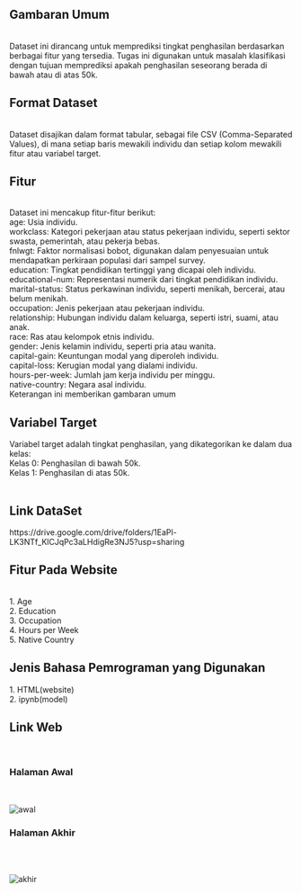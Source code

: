 <h2>Gambaran Umum</h2><br>
Dataset ini dirancang untuk memprediksi tingkat penghasilan berdasarkan berbagai fitur yang tersedia. Tugas ini digunakan untuk masalah klasifikasi dengan tujuan memprediksi apakah penghasilan seseorang berada di bawah atau di atas 50k.

<h2>Format Dataset</h2><br>
Dataset disajikan dalam format tabular, sebagai file CSV (Comma-Separated Values), di mana setiap baris mewakili individu dan setiap kolom mewakili fitur atau variabel target.

<h2>Fitur</h2><br>
Dataset ini mencakup fitur-fitur berikut:
<br>
age: Usia individu.<br>
workclass: Kategori pekerjaan atau status pekerjaan individu, seperti sektor swasta, pemerintah, atau pekerja bebas.<br>
fnlwgt: Faktor normalisasi bobot, digunakan dalam penyesuaian untuk mendapatkan perkiraan populasi dari sampel survey.<br>
education: Tingkat pendidikan tertinggi yang dicapai oleh individu.<br>
educational-num: Representasi numerik dari tingkat pendidikan individu.<br>
marital-status: Status perkawinan individu, seperti menikah, bercerai, atau belum menikah.<br>
occupation: Jenis pekerjaan atau pekerjaan individu.<br>
relationship: Hubungan individu dalam keluarga, seperti istri, suami, atau anak.<br>
race: Ras atau kelompok etnis individu.<br>
gender: Jenis kelamin individu, seperti pria atau wanita.<br>
capital-gain: Keuntungan modal yang diperoleh individu.<br>
capital-loss: Kerugian modal yang dialami individu.<br>
hours-per-week: Jumlah jam kerja individu per minggu.<br>
native-country: Negara asal individu.<br>
Keterangan ini memberikan gambaran umum<br>
<h2>Variabel Target</h2>
Variabel target adalah tingkat penghasilan, yang dikategorikan ke dalam dua kelas:
<br>
Kelas 0: Penghasilan di bawah 50k.<br>
Kelas 1: Penghasilan di atas 50k.<br>
<br>
<h2>Link DataSet</h2>
https://drive.google.com/drive/folders/1EaPl-LK3NTf_KlCJqPc3aLHdigRe3NJ5?usp=sharing
<br>
<h2>Fitur Pada Website</h2><br>
1. Age<br>
2. Education<br>
3. Occupation<br>
4. Hours per Week<br>
5. Native Country<br>

<h2>Jenis Bahasa Pemrograman yang Digunakan</h2>
1. HTML(website)<br>
2. ipynb(model)<br>

<h2>Link Web</h2>
<br>
<h3>Halaman Awal</h3><br>

![awal](https://github.com/Agnesayu12/AI-Web-Model-Deployment/assets/108937238/6d5b5b45-07b7-467f-bc9a-edbede11fc16)
<h3>Halaman Akhir</h3><br>
<br>

![akhir](https://github.com/Agnesayu12/AI-Web-Model-Deployment/assets/108937238/3a487485-e471-4209-af83-05c766f13ba0)

